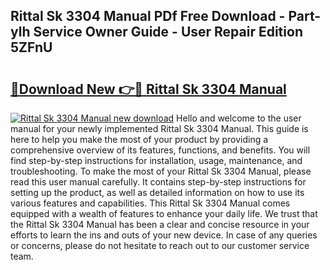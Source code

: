 ## Rittal Sk 3304 Manual PDf Free Download - Part-ylh Service Owner Guide - User Repair Edition 5ZFnU

# <h2><a href="http://cf24496.oget.top/?id=Rittal+Sk+3304+Manual">🔗Download New 👉🔴 Rittal Sk 3304 Manual</a></h2>

[![Rittal Sk 3304 Manual new download](https://i.imgur.com/5g1atiW.png)](http://cf24496.oget.top/?id=Rittal+Sk+3304+Manual)
Hello and welcome to the user manual for your newly implemented Rittal Sk 3304 Manual. This guide is here to help you make the most of your product by providing a comprehensive overview of its features, functions, and benefits. You will find step-by-step instructions for installation, usage, maintenance, and troubleshooting. To make the most of your Rittal Sk 3304 Manual, please read this user manual carefully. It contains step-by-step instructions for setting up the product, as well as detailed information on how to use its various features and capabilities. This Rittal Sk 3304 Manual comes equipped with a wealth of features to enhance your daily life. We trust that the Rittal Sk 3304 Manual has been a clear and concise resource in your efforts to learn the ins and outs of your new device. In case of any queries or concerns, please do not hesitate to reach out to our customer service team.

